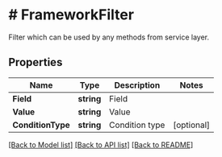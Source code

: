 # # FrameworkFilter
Filter which can be used by any methods from service layer.

## Properties 


Name | Type | Description | Notes
------------ | ------------- | ------------- | -------------
**Field**| **string** | Field  |
**Value**| **string** | Value  |
**ConditionType**| **string** | Condition type  | [optional]


[[Back to Model list]](../../README.md#models) [[Back to API list]](../../README.md#endpoints) [[Back to README]](../../README.md)

